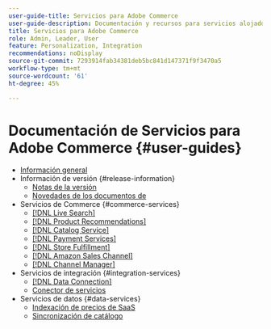 ```yaml
---
user-guide-title: Servicios para Adobe Commerce
user-guide-description: Documentación y recursos para servicios alojados que proporcionan funcionalidades ampliadas a Adobe Commerce y Magento Open Source.
title: Servicios para Adobe Commerce
role: Admin, Leader, User
feature: Personalization, Integration
recommendations: noDisplay
source-git-commit: 7293914fab34381deb5bc841d147371f9f3470a5
workflow-type: tm+mt
source-wordcount: '61'
ht-degree: 45%

---
```


# Documentación de Servicios para Adobe Commerce {#user-guides}

- [Información general](home.md)
- Información de versión {#release-information}
   - [Notas de la versión](/help/landing/release-notes-all.md)
   - [Novedades de los documentos de](/help/landing/whats-new.md)
- Servicios de Commerce {#commerce-services}
   - [[!DNL Live Search]](https://experienceleague.adobe.com/docs/commerce-merchant-services/live-search/overview.html)
   - [[!DNL Product Recommendations]](https://experienceleague.adobe.com/docs/commerce-merchant-services/product-recommendations/guide-overview.html)
   - [[!DNL Catalog Service]](https://experienceleague.adobe.com/docs/commerce-merchant-services/catalog-service/guide-overview.html)
   - [[!DNL Payment Services]](https://experienceleague.adobe.com/docs/commerce-merchant-services/payment-services/guide-overview.html)
   - [[!DNL Store Fulfillment]](https://experienceleague.adobe.com/docs/commerce-merchant-services/store-fulfillment/guide-overview.html)
   - [[!DNL Amazon Sales Channel]](https://experienceleague.adobe.com/docs/commerce-channels/amazon/guide-overview.html)
   - [[!DNL Channel Manager]](https://experienceleague.adobe.com/docs/commerce-channels/channel-manager/guide-overview.html)
- Servicios de integración {#integration-services}
   - [[!DNL Data Connection]](https://experienceleague.adobe.com/docs/commerce-merchant-services/data-connection/overview.html)
   - [Conector de servicios](/help/landing/saas.md)
- Servicios de datos {#data-services}
   - [Indexación de precios de SaaS](https://experienceleague.adobe.com/docs/commerce-merchant-services/price-index/price-indexing.html)
   - [Sincronización de catálogo](/help/landing/catalog-sync.md)
